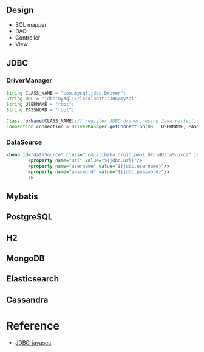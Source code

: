 ## Design
- SQL mapper
- DAO
- Controller
- View


## JDBC
### DriverManager
```java
String CLASS_NAME = "com.mysql.jdbc.Driver";
String URL = "jdbc:mysql://localhost:3306/mysql"
String USERNAME = "root";
String PASSWORD = "root";

Class.forName(CLASS_NAME);// register JDBC driver, using Java reflection and classLoad in static code : registerDriver
Connection connection = DriverManager.getConnection(URL, USERNAME, PASSWORD);
```

### DataSource
```xml
<bean id="dataSource" class="com.alibaba.druid.pool.DruidDataSource" init-method="init" destroy-method="close">
        <property name="url" value="${jdbc.url}"/>
        <property name="username" value="${jdbc.username}"/>
        <property name="password" value="${jdbc.password}"/>
        />
```

## Mybatis

## PostgreSQL

## H2

## MongoDB

## Elasticsearch

## Cassandra

# Reference
- [JDBC-javasec](https://javasec.org/javase/JDBC/)
